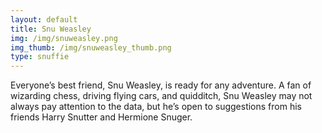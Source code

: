 ```yaml
---
layout: default
title: Snu Weasley
img: /img/snuweasley.png
img_thumb: /img/snuweasley_thumb.png
type: snuffie
---
```


Everyone’s best friend, Snu Weasley, is ready for any adventure. A fan of wizarding chess, driving flying cars, and quidditch, Snu Weasley may not always pay attention to the data, but he’s open to suggestions from his friends Harry Snutter and Hermione Snuger.
